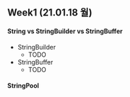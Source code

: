 ## Week1 (21.01.18 월)
#### String vs StringBuilder vs StringBuffer
-  StringBuilder
    -  TODO
- StringBuffer
    - TODO
#### StringPool

